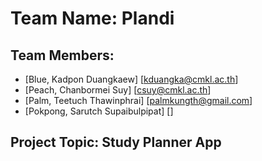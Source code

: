 # Team Name: Plandi
## Team Members:
- [Blue, Kadpon Duangkaew] [kduangka@cmkl.ac.th]
- [Peach, Chanbormei Suy] [csuy@cmkl.ac.th]
- [Palm, Teetuch Thawinphrai] [palmkungth@gmail.com]
- [Pokpong, Sarutch Supaibulpipat] []
## Project Topic: Study Planner App
